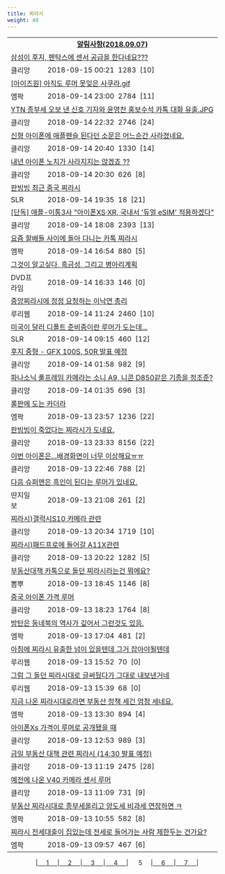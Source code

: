 ```yaml
---
title: 찌라시
weight: 40
---
```



<table>
<tr class='notice'><td colspan='2'><a href='http://latent.club/notice/'><center><b>알림사항(2018.09.07)</b></center></a></td></tr>
<tr class='title_link'><td colspan="2"><a href="https://www.clien.net/service/board/park/12594027">삼성이 후지, 펜탁스에 센서 공급을 한다네요???</a></td></tr>
<tr class='title_info'><td width='55px' class=clien>클리앙</td><td>&nbsp;&nbsp;&nbsp;2018-09-15 00:21&nbsp;&nbsp;<span class="view">1283</span>&nbsp;&nbsp;<span class="reply">[10]</span></td></tr>
<tr class='title_link'><td colspan="2"><a href="http://mlbpark.donga.com/mp/b.php?id=201809140023083787&p=1&b=bullpen&m=view&select=sct&site=donga.com">[아이즈원] 아직도 루머 못잊은 사쿠라.gif</a></td></tr>
<tr class='title_info'><td width='55px' class=mlb>엠팍</td><td>&nbsp;&nbsp;&nbsp;2018-09-14 23:00&nbsp;&nbsp;<span class="view">2784</span>&nbsp;&nbsp;<span class="reply">[11]</span></td></tr>
<tr class='title_link'><td colspan="2"><a href="https://www.clien.net/service/board/park/12593723">YTN 종부세 오보 낸 신호 기자와 윤영찬 홍보수석 카톡 대화 유출.JPG</a></td></tr>
<tr class='title_info'><td width='55px' class=clien>클리앙</td><td>&nbsp;&nbsp;&nbsp;2018-09-14 22:32&nbsp;&nbsp;<span class="view">2746</span>&nbsp;&nbsp;<span class="reply">[24]</span></td></tr>
<tr class='title_link'><td colspan="2"><a href="https://www.clien.net/service/board/park/12593344">신형 아이폰에 애플펜슬 된다던 소문은 어느순간 사라졌네요.</a></td></tr>
<tr class='title_info'><td width='55px' class=clien>클리앙</td><td>&nbsp;&nbsp;&nbsp;2018-09-14 20:40&nbsp;&nbsp;<span class="view">1330</span>&nbsp;&nbsp;<span class="reply">[14]</span></td></tr>
<tr class='title_link'><td colspan="2"><a href="https://www.clien.net/service/board/park/12593311">내년 아이폰 노치가 사라지지는 않겠죠 ??</a></td></tr>
<tr class='title_info'><td width='55px' class=clien>클리앙</td><td>&nbsp;&nbsp;&nbsp;2018-09-14 20:30&nbsp;&nbsp;<span class="view">626</span>&nbsp;&nbsp;<span class="reply">[8]</span></td></tr>
<tr class='title_link'><td colspan="2"><a href="http://www.slrclub.com/bbs/vx2.php?id=free&no=36613187">판빙빙 최근 중국 찌라시</a></td></tr>
<tr class='title_info'><td width='55px' class=slr>SLR</td><td>&nbsp;&nbsp;&nbsp;2018-09-14 19:35&nbsp;&nbsp;<span class="view">18</span>&nbsp;&nbsp;<span class="reply">[21]</span></td></tr>
<tr class='title_link'><td colspan="2"><a href="https://www.clien.net/service/board/park/12592811">[단독] 애플-이통3사 "아이폰XS·XR, 국내서 '듀얼 eSIM' 적용하겠다"</a></td></tr>
<tr class='title_info'><td width='55px' class=clien>클리앙</td><td>&nbsp;&nbsp;&nbsp;2018-09-14 18:08&nbsp;&nbsp;<span class="view">2393</span>&nbsp;&nbsp;<span class="reply">[13]</span></td></tr>
<tr class='title_link'><td colspan="2"><a href="http://mlbpark.donga.com/mp/b.php?id=201809140023066924&p=1&b=bullpen&m=view&select=sct&site=donga.com">요즘 할배들 사이에 돌아 다니는 카톡 찌라시</a></td></tr>
<tr class='title_info'><td width='55px' class=mlb>엠팍</td><td>&nbsp;&nbsp;&nbsp;2018-09-14 16:54&nbsp;&nbsp;<span class="view">880</span>&nbsp;&nbsp;<span class="reply">[5]</span></td></tr>
<tr class='title_link'><td colspan="2"><a href="https://dvdprime.com/g2/bbs/board.php?bo_table=comm&wr_id=18832107">그것이 알고싶다, 흑금성, 그리고 병아리계획</a></td></tr>
<tr class='title_info'><td width='55px' class=dvd>DVD프라임</td><td>&nbsp;&nbsp;&nbsp;2018-09-14 16:33&nbsp;&nbsp;<span class="view">146</span>&nbsp;&nbsp;<span class="reply">[0]</span></td></tr>
<tr class='title_link'><td colspan="2"><a href="http://m.ruliweb.com/community/board/300148/read/32524565">중앙찌라시에 정정 요청하는 이낙연 총리</a></td></tr>
<tr class='title_info'><td width='55px' class=ruli>루리웹</td><td>&nbsp;&nbsp;&nbsp;2018-09-14 11:24&nbsp;&nbsp;<span class="view">2460</span>&nbsp;&nbsp;<span class="reply">[10]</span></td></tr>
<tr class='title_link'><td colspan="2"><a href="http://www.slrclub.com/bbs/vx2.php?id=free&no=36611696">미국이 달러 디폴트 준비중이란 루머가 도는데...</a></td></tr>
<tr class='title_info'><td width='55px' class=slr>SLR</td><td>&nbsp;&nbsp;&nbsp;2018-09-14 09:15&nbsp;&nbsp;<span class="view">460</span>&nbsp;&nbsp;<span class="reply">[12]</span></td></tr>
<tr class='title_link'><td colspan="2"><a href="https://www.clien.net/service/board/park/12590188">후지 중형 - GFX 100S, 50R 발표 예정</a></td></tr>
<tr class='title_info'><td width='55px' class=clien>클리앙</td><td>&nbsp;&nbsp;&nbsp;2018-09-14 01:58&nbsp;&nbsp;<span class="view">982</span>&nbsp;&nbsp;<span class="reply">[9]</span></td></tr>
<tr class='title_link'><td colspan="2"><a href="https://www.clien.net/service/board/park/12590159">파나소닉 풀프레임 카메라는 소니 A9, 니콘 D850같은 기종을 정조준?</a></td></tr>
<tr class='title_info'><td width='55px' class=clien>클리앙</td><td>&nbsp;&nbsp;&nbsp;2018-09-14 01:35&nbsp;&nbsp;<span class="view">696</span>&nbsp;&nbsp;<span class="reply">[3]</span></td></tr>
<tr class='title_link'><td colspan="2"><a href="http://mlbpark.donga.com/mp/b.php?id=201809130023051891&p=1&b=bullpen&m=view&select=sct&site=donga.com">롤판에 도는 카더라</a></td></tr>
<tr class='title_info'><td width='55px' class=mlb>엠팍</td><td>&nbsp;&nbsp;&nbsp;2018-09-13 23:57&nbsp;&nbsp;<span class="view">1236</span>&nbsp;&nbsp;<span class="reply">[22]</span></td></tr>
<tr class='title_link'><td colspan="2"><a href="https://www.clien.net/service/board/park/12589829">판빙빙이 죽었다는 찌라시가 도네요.</a></td></tr>
<tr class='title_info'><td width='55px' class=clien>클리앙</td><td>&nbsp;&nbsp;&nbsp;2018-09-13 23:33&nbsp;&nbsp;<span class="view">8156</span>&nbsp;&nbsp;<span class="reply">[22]</span></td></tr>
<tr class='title_link'><td colspan="2"><a href="https://www.clien.net/service/board/park/12589644">이번 아이폰은...배경화면이 너무 이상해요ㅠㅠ</a></td></tr>
<tr class='title_info'><td width='55px' class=clien>클리앙</td><td>&nbsp;&nbsp;&nbsp;2018-09-13 22:46&nbsp;&nbsp;<span class="view">788</span>&nbsp;&nbsp;<span class="reply">[2]</span></td></tr>
<tr class='title_link'><td colspan="2"><a href="http://www.ddanzi.com/index.php?m=1&document_srl=529784139">다음 슈퍼맨은 흑인이 된다는 루머가 있네요. </a></td></tr>
<tr class='title_info'><td width='55px' class=ddan>딴지일보</td><td>&nbsp;&nbsp;&nbsp;2018-09-13 21:08&nbsp;&nbsp;<span class="view">261</span>&nbsp;&nbsp;<span class="reply">[2]</span></td></tr>
<tr class='title_link'><td colspan="2"><a href="https://www.clien.net/service/board/park/12589119">찌라시)갤럭시S10 카메라 관련</a></td></tr>
<tr class='title_info'><td width='55px' class=clien>클리앙</td><td>&nbsp;&nbsp;&nbsp;2018-09-13 20:34&nbsp;&nbsp;<span class="view">1719</span>&nbsp;&nbsp;<span class="reply">[10]</span></td></tr>
<tr class='title_link'><td colspan="2"><a href="https://www.clien.net/service/board/park/12589074">찌라시)패드프로에 들어갈 A11X관련</a></td></tr>
<tr class='title_info'><td width='55px' class=clien>클리앙</td><td>&nbsp;&nbsp;&nbsp;2018-09-13 20:22&nbsp;&nbsp;<span class="view">1282</span>&nbsp;&nbsp;<span class="reply">[5]</span></td></tr>
<tr class='title_link'><td colspan="2"><a href="http://m.ppomppu.co.kr/new/bbs_view.php?id=freeboard&no=6049389&page=1"> 부동산대책 카톡으로 돌던 찌라시라는건 뭐에요?</a></td></tr>
<tr class='title_info'><td width='55px' class=ppom>뽐뿌</td><td>&nbsp;&nbsp;&nbsp;2018-09-13 18:45&nbsp;&nbsp;<span class="view">1146</span>&nbsp;&nbsp;<span class="reply">[8]</span></td></tr>
<tr class='title_link'><td colspan="2"><a href="https://www.clien.net/service/board/park/12588678">중국 아이폰 가격 루머</a></td></tr>
<tr class='title_info'><td width='55px' class=clien>클리앙</td><td>&nbsp;&nbsp;&nbsp;2018-09-13 18:23&nbsp;&nbsp;<span class="view">1764</span>&nbsp;&nbsp;<span class="reply">[8]</span></td></tr>
<tr class='title_link'><td colspan="2"><a href="http://mlbpark.donga.com/mp/b.php?id=201809130023033162&p=1&b=bullpen&m=view&select=sct&site=kakao.com">방탄은 동네북의 역사가 깊어서 그런것도 있음.</a></td></tr>
<tr class='title_info'><td width='55px' class=mlb>엠팍</td><td>&nbsp;&nbsp;&nbsp;2018-09-13 17:04&nbsp;&nbsp;<span class="view">481</span>&nbsp;&nbsp;<span class="reply">[2]</span></td></tr>
<tr class='title_link'><td colspan="2"><a href="http://m.ruliweb.com/community/board/300148/read/32523357">아침에 찌라시 유출한 넘이 있을텐데 그거 잡아야될텐데</a></td></tr>
<tr class='title_info'><td width='55px' class=ruli>루리웹</td><td>&nbsp;&nbsp;&nbsp;2018-09-13 15:52&nbsp;&nbsp;<span class="view">70</span>&nbsp;&nbsp;<span class="reply">[0]</span></td></tr>
<tr class='title_link'><td colspan="2"><a href="http://m.ruliweb.com/community/board/300148/read/32523330">그럼 그 돌던 찌라시대로 글써뒀다가 그대로 내보낸거네</a></td></tr>
<tr class='title_info'><td width='55px' class=ruli>루리웹</td><td>&nbsp;&nbsp;&nbsp;2018-09-13 15:39&nbsp;&nbsp;<span class="view">68</span>&nbsp;&nbsp;<span class="reply">[0]</span></td></tr>
<tr class='title_link'><td colspan="2"><a href="http://mlbpark.donga.com/mp/b.php?id=201809130023026814&p=1&b=bullpen&m=view&select=sct&site=kakao.com">지금 나온 찌라시대로라면 부동산 정책 세긴 엄청 세네요.</a></td></tr>
<tr class='title_info'><td width='55px' class=mlb>엠팍</td><td>&nbsp;&nbsp;&nbsp;2018-09-13 13:30&nbsp;&nbsp;<span class="view">894</span>&nbsp;&nbsp;<span class="reply">[4]</span></td></tr>
<tr class='title_link'><td colspan="2"><a href="https://www.clien.net/service/board/park/12586935">아이폰Xs 가격이 루머로 공개됐을 때</a></td></tr>
<tr class='title_info'><td width='55px' class=clien>클리앙</td><td>&nbsp;&nbsp;&nbsp;2018-09-13 12:53&nbsp;&nbsp;<span class="view">989</span>&nbsp;&nbsp;<span class="reply">[3]</span></td></tr>
<tr class='title_link'><td colspan="2"><a href="https://www.clien.net/service/board/park/12586470">금일 부동산 대책 관련 찌라시 (14:30 발표 예정)</a></td></tr>
<tr class='title_info'><td width='55px' class=clien>클리앙</td><td>&nbsp;&nbsp;&nbsp;2018-09-13 11:19&nbsp;&nbsp;<span class="view">2475</span>&nbsp;&nbsp;<span class="reply">[28]</span></td></tr>
<tr class='title_link'><td colspan="2"><a href="https://www.clien.net/service/board/park/12586421">예전에 나온 V40 카메라 센서 루머</a></td></tr>
<tr class='title_info'><td width='55px' class=clien>클리앙</td><td>&nbsp;&nbsp;&nbsp;2018-09-13 11:09&nbsp;&nbsp;<span class="view">731</span>&nbsp;&nbsp;<span class="reply">[9]</span></td></tr>
<tr class='title_link'><td colspan="2"><a href="http://mlbpark.donga.com/mp/b.php?id=201809130023022611&p=1&b=bullpen&m=view&select=sct&site=donga.com">부동산 찌라시대로  종부세올리고 양도세 비과세 연장하면 ㅋ</a></td></tr>
<tr class='title_info'><td width='55px' class=mlb>엠팍</td><td>&nbsp;&nbsp;&nbsp;2018-09-13 10:55&nbsp;&nbsp;<span class="view">582</span>&nbsp;&nbsp;<span class="reply">[8]</span></td></tr>
<tr class='title_link'><td colspan="2"><a href="http://mlbpark.donga.com/mp/b.php?id=201809130023021063&p=1&b=bullpen&m=view&select=sct&site=donga.com">찌라시 전세대출이 집있는데 전세로 들어가는 사람 제한두는 건가요?</a></td></tr>
<tr class='title_info'><td width='55px' class=mlb>엠팍</td><td>&nbsp;&nbsp;&nbsp;2018-09-13 09:57&nbsp;&nbsp;<span class="view">467</span>&nbsp;&nbsp;<span class="reply">[6]</span></td></tr>
</table><center><span class="foot_index"><td>|<a href="../">&nbsp;&nbsp;&nbsp;&nbsp;&nbsp;1&nbsp;&nbsp;&nbsp;&nbsp;&nbsp;</a></td><td>|<a href="../page2/">&nbsp;&nbsp;&nbsp;&nbsp;&nbsp;2&nbsp;&nbsp;&nbsp;&nbsp;&nbsp;</a></td><td>|<a href="../page3/">&nbsp;&nbsp;&nbsp;&nbsp;&nbsp;3&nbsp;&nbsp;&nbsp;&nbsp;&nbsp;</a></td><td>|<a href="../page4/">&nbsp;&nbsp;&nbsp;&nbsp;&nbsp;4&nbsp;&nbsp;&nbsp;&nbsp;&nbsp;</a></td><td>| &nbsp;&nbsp;&nbsp;&nbsp;&nbsp;5&nbsp;&nbsp;&nbsp;&nbsp;&nbsp;</a></td><td>|<a href="../page6/">&nbsp;&nbsp;&nbsp;&nbsp;&nbsp;6&nbsp;&nbsp;&nbsp;&nbsp;&nbsp;</a></td><td>|<a href="../page7/">&nbsp;&nbsp;&nbsp;&nbsp;&nbsp;7&nbsp;&nbsp;&nbsp;&nbsp;&nbsp;</a>|</td></tr></span></center>
